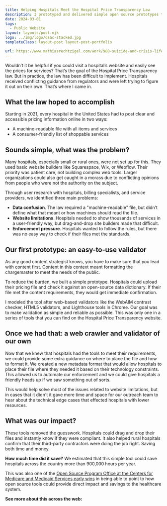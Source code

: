 ```yaml
---
title: Helping Hospitals Meet the Hospital Price Transparency Law
description: I prototyped and delivered simple open source prototypes that are estimat
date: 2024-03-01
tags:
  - Public Website
layout: layouts/post.njk
logo: ../img/logo/dsac-stacked.jpg
templateClass: layout-post layout-post-portfolio

url: https://www.mathiasrechtzigel.com/work/988-suicide-and-crisis-lifeline
---
```


<p class="lead-p">Wouldn’t it be helpful if you could visit a hospital’s website and easily see the prices for services? That’s the goal of the Hospital Price Transparency law. But in practice, the law has been difficult to implement. Hospitals received conflicting guidance from regulators and were left trying to figure it out on their own. That’s where I came in.</p>

## What the law hoped to accomplish

Starting in 2021, every hospital in the United States had to post clear and accessible pricing information online in two ways:
* A machine-readable file with all items and services
* A consumer-friendly list of shoppable services



## Sounds simple, what was the problem?
Many hospitals, especially small or rural ones, were not set up for this. They used basic website builders like Squarespace, Wix, or Webflow. Their priority was patient care, not building complex web tools. Larger organizations could also get caught in a morass due to conflicting opinions from people who were not the authority on the subject.

Through user research with hospitals, billing specialists, and service providers, we identified three main problems:

* <strong>Data confusion</strong>. The law required a "machine-readable" file, but didn’t define what that meant or how machines should read the file.
* <strong>Website limitations</strong>. Hospitals needed to show thousands of services in a user-friendly way, but drag-and-drop site builders made that difficult.
* <strong>Enforcement pressure</strong>. Hospitals wanted to follow the rules, but there was no easy way to check if their files met the standards.

## Our first prototype: an easy-to-use validator

As any good content strategist knows, you have to make sure that you lead with content first. Content in this context meant formatting the chargemaster to meet the needs of the public. 

To reduce the burden, we built a simple prototype. Hospitals could upload their pricing file and check it against an open-source data dictionary. If their file met the content requirements, they would get immediate confirmation.

I modeled the tool after web-based validators like the WebAIM contrast checker, HTML5 validators, and Lighthouse tools in Chrome. Our goal was to make validation as simple and reliable as possible. This was only one in a series of tools that you can find on the Hospital Price Transparency website.

## Once we had that: a web crawler and validator of our own

Now that we knew that hospitals had the tools to meet their requirements, we could provide some extra guidance on where to place the file and how to format it. We created a new metadata format that would allow hospitals to place their file where they needed it based on their technology constraints. This allowed us to automate our enforcement and we could give hospitals a friendly heads up if we saw something out of sorts.

This would help solve most of the issues related to website limitations, but in cases that it didn't it gave more time and space for our outreach team to hear about the technical edge cases that effected hospitals with lower resources.

## What was our impact?

These tools removed the guesswork. Hospitals could drag and drop their files and instantly know if they were compliant. It also helped rural hospitals confirm that their third-party contractors were doing the job right. Saving both time and money.

<strong>How much time did it save?</strong> We estimated that this simple tool could save hospitals across the country more than 900,000 hours per year.

This was also one of the <a href="https://www.cms.gov/digital-service/transparency#:~:text=Hospital%20price%20transparency%20(HPT)%20helps,pricing%20data%20on%20their%20websites.">Open Source Program Office at the Centers for Medicare and Medicaid Services early wins</a> in being able to point to how open source tools could provide direct impact and savings to the healthcare system.

<strong>See more about this across the web:</strong>
